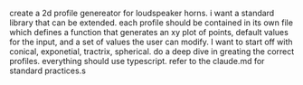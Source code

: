 create a 2d profile genereator for loudspeaker horns. i want a standard library that can be extended. each profile should be contained in its own file which defines a function that generates an xy plot of points, default values for the input, and a set of values the user can modify. I want to start off with conical, exponetial, tractrix, spherical. do a deep dive in greating the correct profiles. everything should use typescript. refer to the claude.md for standard practices.s